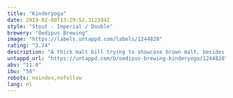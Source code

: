 ```yaml
---
title: "Kinderyoga"
date: 2019-02-08T13:29:52.312394Z
style: "Stout - Imperial / Double"
brewery: "Oedipus Brewing"
image: "https://labels.untappd.com/labels/1244820"
rating: "3.74"
description: "A thick malt bill trying to showcase brown malt, besides chocolate, roasted and some caramel malts. Hopped with East Kent Goldings and some Chinook as late hops."
untappd_url: "https://untappd.com/b/oedipus-brewing-kinderyoga/1244820"
abv: "11.0"
ibu: "50"
robots: noindex,nofollow
lang: nl
---
```


